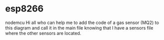 # esp8266
nodemcu
Hi all
who can help me to add the code of a gas sensor (MQ2) to this diagram and call it in the main file knowing that I have a sensors file where the other sensors are located.

